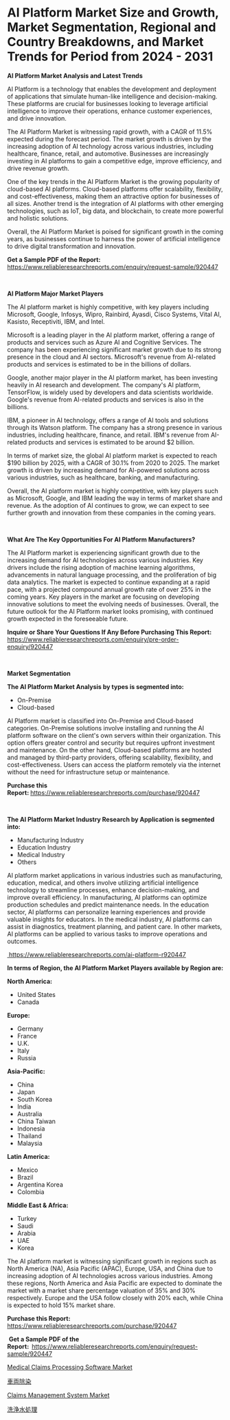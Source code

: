 <p><h1>AI Platform Market Size and Growth, Market Segmentation, Regional and Country Breakdowns, and Market Trends for Period from 2024 -  2031</h1></p><p><strong>AI Platform Market Analysis and Latest Trends</strong></p>
<p><p>AI Platform is a technology that enables the development and deployment of applications that simulate human-like intelligence and decision-making. These platforms are crucial for businesses looking to leverage artificial intelligence to improve their operations, enhance customer experiences, and drive innovation.</p><p>The AI Platform Market is witnessing rapid growth, with a CAGR of 11.5% expected during the forecast period. The market growth is driven by the increasing adoption of AI technology across various industries, including healthcare, finance, retail, and automotive. Businesses are increasingly investing in AI platforms to gain a competitive edge, improve efficiency, and drive revenue growth.</p><p>One of the key trends in the AI Platform Market is the growing popularity of cloud-based AI platforms. Cloud-based platforms offer scalability, flexibility, and cost-effectiveness, making them an attractive option for businesses of all sizes. Another trend is the integration of AI platforms with other emerging technologies, such as IoT, big data, and blockchain, to create more powerful and holistic solutions.</p><p>Overall, the AI Platform Market is poised for significant growth in the coming years, as businesses continue to harness the power of artificial intelligence to drive digital transformation and innovation.</p></p>
<p><strong>Get a Sample PDF of the Report:&nbsp;</strong> <a href="https://www.reliableresearchreports.com/enquiry/request-sample/920447">https://www.reliableresearchreports.com/enquiry/request-sample/920447</a></p>
<p>&nbsp;</p>
<p><strong>AI Platform Major Market Players</strong></p>
<p><p>The AI platform market is highly competitive, with key players including Microsoft, Google, Infosys, Wipro, Rainbird, Ayasdi, Cisco Systems, Vital AI, Kasisto, Receptiviti, IBM, and Intel. </p><p>Microsoft is a leading player in the AI platform market, offering a range of products and services such as Azure AI and Cognitive Services. The company has been experiencing significant market growth due to its strong presence in the cloud and AI sectors. Microsoft's revenue from AI-related products and services is estimated to be in the billions of dollars.</p><p>Google, another major player in the AI platform market, has been investing heavily in AI research and development. The company's AI platform, TensorFlow, is widely used by developers and data scientists worldwide. Google's revenue from AI-related products and services is also in the billions.</p><p>IBM, a pioneer in AI technology, offers a range of AI tools and solutions through its Watson platform. The company has a strong presence in various industries, including healthcare, finance, and retail. IBM's revenue from AI-related products and services is estimated to be around $2 billion.</p><p>In terms of market size, the global AI platform market is expected to reach $190 billion by 2025, with a CAGR of 30.1% from 2020 to 2025. The market growth is driven by increasing demand for AI-powered solutions across various industries, such as healthcare, banking, and manufacturing.</p><p>Overall, the AI platform market is highly competitive, with key players such as Microsoft, Google, and IBM leading the way in terms of market share and revenue. As the adoption of AI continues to grow, we can expect to see further growth and innovation from these companies in the coming years.</p></p>
<p>&nbsp;</p>
<p><strong>What Are The Key Opportunities For AI Platform Manufacturers?</strong></p>
<p><p>The AI Platform market is experiencing significant growth due to the increasing demand for AI technologies across various industries. Key drivers include the rising adoption of machine learning algorithms, advancements in natural language processing, and the proliferation of big data analytics. The market is expected to continue expanding at a rapid pace, with a projected compound annual growth rate of over 25% in the coming years. Key players in the market are focusing on developing innovative solutions to meet the evolving needs of businesses. Overall, the future outlook for the AI Platform market looks promising, with continued growth expected in the foreseeable future.</p></p>
<p><strong>Inquire or Share Your Questions If Any Before Purchasing This Report:</strong> <a href="https://www.reliableresearchreports.com/enquiry/pre-order-enquiry/920447">https://www.reliableresearchreports.com/enquiry/pre-order-enquiry/920447</a></p>
<p>&nbsp;</p>
<p><strong>Market Segmentation</strong></p>
<p><strong>The AI Platform Market Analysis by types is segmented into:</strong></p>
<p><ul><li>On-Premise</li><li>Cloud-based</li></ul></p>
<p><p>AI Platform market is classified into On-Premise and Cloud-based categories. On-Premise solutions involve installing and running the AI platform software on the client's own servers within their organization. This option offers greater control and security but requires upfront investment and maintenance. On the other hand, Cloud-based platforms are hosted and managed by third-party providers, offering scalability, flexibility, and cost-effectiveness. Users can access the platform remotely via the internet without the need for infrastructure setup or maintenance.</p></p>
<p><strong>Purchase this Report:&nbsp;</strong><a href="https://www.reliableresearchreports.com/purchase/920447">https://www.reliableresearchreports.com/purchase/920447</a></p>
<p>&nbsp;</p>
<p><strong>The AI Platform Market Industry Research by Application is segmented into:</strong></p>
<p><ul><li>Manufacturing Industry</li><li>Education Industry</li><li>Medical Industry</li><li>Others</li></ul></p>
<p><p>AI platform market applications in various industries such as manufacturing, education, medical, and others involve utilizing artificial intelligence technology to streamline processes, enhance decision-making, and improve overall efficiency. In manufacturing, AI platforms can optimize production schedules and predict maintenance needs. In the education sector, AI platforms can personalize learning experiences and provide valuable insights for educators. In the medical industry, AI platforms can assist in diagnostics, treatment planning, and patient care. In other markets, AI platforms can be applied to various tasks to improve operations and outcomes.</p></p>
<p><a href="https://www.reliableresearchreports.com/ai-platform-r920447">&nbsp;https://www.reliableresearchreports.com/ai-platform-r920447</a></p>
<p><strong>In terms of Region, the AI Platform Market Players available by Region are:</strong></p>
<p>
    <p> <strong> North America: </strong>
        <ul>
            <li>United States</li>
            <li>Canada</li>
        </ul>
        </p> 
    <p> <strong> Europe: </strong>
        <ul>
            <li>Germany</li>
            <li>France</li>
            <li>U.K.</li>
            <li>Italy</li>
            <li>Russia</li>
        </ul>
        </p> 
    <p> <strong> Asia-Pacific: </strong>
        <ul>
            <li>China</li>
            <li>Japan</li>
            <li>South Korea</li>
            <li>India</li>
            <li>Australia</li>
            <li>China Taiwan</li>
            <li>Indonesia</li>
            <li>Thailand</li>
            <li>Malaysia</li>
        </ul>
        </p> 
    <p> <strong> Latin America: </strong>
        <ul>
            <li>Mexico</li>
            <li>Brazil</li>
            <li>Argentina Korea</li>
            <li>Colombia</li>
        </ul>
        </p> 
    <p> <strong> Middle East & Africa: </strong>
        <ul>
            <li>Turkey</li>
            <li>Saudi</li>
            <li>Arabia</li>
            <li>UAE</li>
            <li>Korea</li>
        </ul>
    </p>
    </p>
<p><p>The AI platform market is witnessing significant growth in regions such as North America (NA), Asia Pacific (APAC), Europe, USA, and China due to increasing adoption of AI technologies across various industries. Among these regions, North America and Asia Pacific are expected to dominate the market with a market share percentage valuation of 35% and 30% respectively. Europe and the USA follow closely with 20% each, while China is expected to hold 15% market share.</p></p>
<p><strong>Purchase this Report: </strong><a href="https://www.reliableresearchreports.com/purchase/920447">https://www.reliableresearchreports.com/purchase/920447</a></p>
<p>&nbsp;<strong>Get a Sample PDF of the Report:&nbsp;&nbsp;</strong><a href="https://www.reliableresearchreports.com/enquiry/request-sample/920447">https://www.reliableresearchreports.com/enquiry/request-sample/920447</a></p>
<p><strong></strong></p>
<p><p><a href="https://www.linkedin.com/pulse/medical-claims-processing-software-market-size-cagr-fqqvf">Medical Claims Processing Software Market</a></p><p><a href="https://github.com/RudySimonis2023/Market-Research-Report-List-1/blob/main/364226154955.md">車両除染</a></p><p><a href="https://www.linkedin.com/pulse/claims-management-system-market-key-successful-business-strategy-6dsbf">Claims Management System Market</a></p><p><a href="https://github.com/mm14022023/Market-Research-Report-List-1/blob/main/503591554954.md">洗浄水処理</a></p></p>